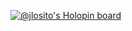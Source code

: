 [![@jlosito's Holopin board](https://holopin.me/jlosito)](https://holopin.io/@jlosito)

<!--START_SECTION:badges-->
<!--END_SECTION:badges-->
